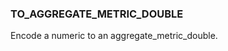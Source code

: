 <!--
This is generated by ESQL's AbstractFunctionTestCase. Do no edit it. See ../README.md for how to regenerate it.
-->

### TO_AGGREGATE_METRIC_DOUBLE
Encode a numeric to an aggregate_metric_double.

